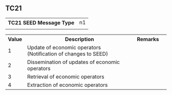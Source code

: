 ## TC21
<table>
 <tr>
  <th>
   TC21 SEED Message Type
  </th>
  <td>
   n1
  </td>
 </tr>
 <tr>
  <td colspan="2">
  </td>
 </tr>
</table>
<table>
 <tr>
  <th>
   Value
  </th>
  <th>
   Description
  </th>
  <th>
   Remarks
  </th>
 </tr>
 <tr>
  <td>
   1
  </td>
  <td>
   Update of economic operators (Notification of changes to SEED)
  </td>
  <td>
  </td>
  <td>
  </td>
 </tr>
 <tr>
  <td>
   2
  </td>
  <td>
   Dissemination of updates of economic operators
  </td>
  <td>
  </td>
  <td>
  </td>
 </tr>
 <tr>
  <td>
   3
  </td>
  <td>
   Retrieval of economic operators
  </td>
  <td>
  </td>
  <td>
  </td>
 </tr>
 <tr>
  <td>
   4
  </td>
  <td>
   Extraction of economic operators
  </td>
  <td>
  </td>
  <td>
  </td>
 </tr>
</table>
